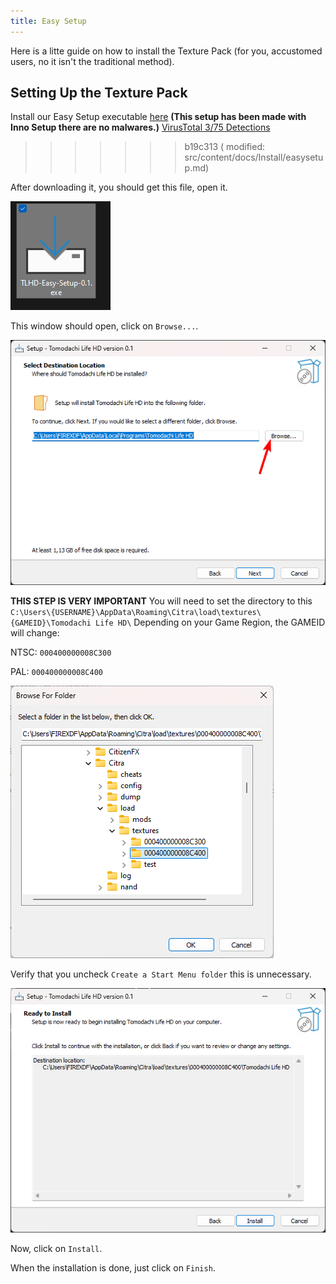 ```yaml
---
title: Easy Setup
---
```


Here is a litte guide on how to install the Texture Pack (for you, accustomed users, no it isn't the traditional method).

## Setting Up the Texture Pack

Install our Easy Setup executable [here](https://github.com/FIREXDF/TLHD-Docs/releases/) **(This setup has been made with Inno Setup there are no malwares.)** [VirusTotal 3/75 Detections](https://www.virustotal.com/gui/file-analysis/MzNhYzY0MzlhMTc0YjBkY2QyODk4Yjk1ODhiYmNkZjI6MTcyNDA5MjgxNQ==)
>>>>>>> b19c313 (	modified:   src/content/docs/Install/easysetup.md)

After downloading it, you should get this file, open it.

![1](https://raw.githubusercontent.com/FIREXDF/TLHD-Docs/main/src/assets/easysetup/1.png)

This window should open, click on `Browse...`.

![2](https://raw.githubusercontent.com/FIREXDF/TLHD-Docs/main/src/assets/easysetup/2.png)

**THIS STEP IS VERY IMPORTANT** You will need to set the directory to this `C:\Users\{USERNAME}\AppData\Roaming\Citra\load\textures\{GAMEID}\Tomodachi Life HD\`
Depending on your Game Region, the GAMEID will change:

NTSC: `000400000008C300`

PAL: `000400000008C400`

![3](https://raw.githubusercontent.com/FIREXDF/TLHD-Docs/main/src/assets/easysetup/3.png)

Verify that you uncheck `Create a Start Menu folder` this is unnecessary.

![4](https://raw.githubusercontent.com/FIREXDF/TLHD-Docs/main/src/assets/easysetup/4.png)

Now, click on `Install`.

When the installation is done, just click on `Finish`.
